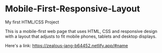 # Mobile-First-Responsive-Layout
 My first HTML/CSS Project

This is a mobile-first web page that uses HTML, CSS and responsive design with a layout that adjusts to fit mobile phones, tablets and desktop displays.

Here's a link:
https://zealous-jang-b64452.netlify.app/#name
